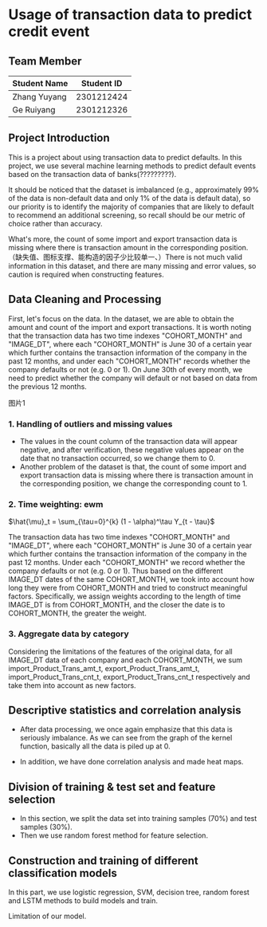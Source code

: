 # **Usage of transaction data to predict credit event**

## Team Member

Student Name | Student ID
:---------  | ---------
Zhang Yuyang| 2301212424
Ge Ruiyang| 2301212326


## Project Introduction

This is a project about using transaction data to predict defaults. In this project, we use several machine learning methods to predict default events based on the transaction data of banks(?????????).


It should be noticed that the dataset is imbalanced (e.g., approximately 99% of the data is non-default data and only 1% of the data is default data), so our priority is to identify the majority of companies that are likely to default to recommend an additional screening, so recall should be our metric of choice rather than accuracy.

What's more, the count of some import and export transaction data is missing where there is transaction amount in the corresponding position.（缺失值、图标支撑、能构造的因子少比较单一、）There is not much valid information in this dataset, and there are many missing and error values, so caution is required when constructing features.


## Data Cleaning and Processing

First, let's focus on the data. In the dataset, we are able to obtain the amount and count of the import and export transactions. It is worth noting that the transaction data has two time indexes "COHORT_MONTH" and "IMAGE_DT", where each "COHORT_MONTH" is June 30 of a certain year which further contains the transaction information of the company in the past 12 months, and under each "COHORT_MONTH" records whether the company defaults or not (e.g. 0 or 1). On June 30th of every month, we need to predict whether the company will default or not based on data from the previous 12 months.

图片1

### 1. Handling of outliers and missing values
* The values in the count column of the transaction data will appear negative, and after verification, these negative values appear on the date that no transaction occurred, so we change them to 0. 
* Another problem of the dataset is that, the count of some import and export transaction data is missing where there is transaction amount in the corresponding position, we change the corresponding count to 1.

### 2. Time weighting: ewm

$\hat{\mu}_t = \sum_{\tau=0}^{k} (1 - \alpha)^\tau Y_{t - \tau}$ 

The transaction data has two time indexes "COHORT_MONTH" and "IMAGE_DT", where each "COHORT_MONTH" is June 30 of a certain year which further contains the transaction information of the company in the past 12 months. Under each "COHORT_MONTH" we record whether the company defaults or not (e.g. 0 or 1). Thus based on the different IMAGE_DT dates of the same COHORT_MONTH, we took into account how long they were from COHORT_MONTH and tried to construct meaningful factors. Specifically, we assign weights according to the length of time IMAGE_DT is from COHORT_MONTH, and the closer the date is to COHORT_MONTH, the greater the weight.

### 3. Aggregate data by category

Considering the limitations of the features of the original data,  for all IMAGE_DT data of each company and each COHORT_MONTH, we sum import_Product_Trans_amt_t, export_Product_Trans_amt_t, import_Product_Trans_cnt_t, export_Product_Trans_cnt_t respectively and take them into account as new factors.

## Descriptive statistics and correlation analysis

* After data processing, we once again emphasize that this data is seriously imbalance. As we can see from the graph of the kernel function, basically all the data is piled up at 0.

* In addition, we have done correlation analysis and made heat maps.

## Division of training & test set and feature selection

* In this section, we split the data set into training samples (70%) and test samples (30%). 
* Then we use random forest method for feature selection.



## Construction and training of different classification models

In this part, we use logistic regression, SVM, decision tree, random forest and LSTM methods to build models and train.


Limitation of our model.

